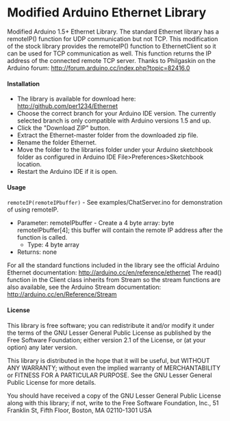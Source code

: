 Modified Arduino Ethernet Library
==========

Modified Arduino 1.5+ Ethernet Library. The standard Ethernet library has a remoteIP() function for UDP communication but not TCP. This modification of the stock library provides the remoteIP() function to EthernetClient so it can be used for TCP communication as well. This function returns the IP address of the connected remote TCP server. Thanks to Philgaskin on the Arduino forum: http://forum.arduino.cc/index.php?topic=82416.0

#### Installation
- The library is available for download here: http://github.com/per1234/Ethernet
- Choose the correct branch for your Arduino IDE version. The currently selected branch is only compatible with Arduino versions 1.5 and up.
- Click the "Download ZIP" button.
- Extract the Ethernet-master folder from the downloaded zip file.
- Rename the folder Ethernet.
- Move the folder to the libraries folder under your Arduino sketchbook folder as configured in Arduino IDE File>Preferences>Sketchbook location.
- Restart the Arduino IDE if it is open.

#### Usage
`remoteIP(remoteIPbuffer)` - See examples/ChatServer.ino for demonstration of using remoteIP.
- Parameter: remoteIPbuffer - Create a 4 byte array: byte remoteIPbuffer[4]; this buffer will contain the remote IP address after the function is called.
  - Type: 4 byte array
- Returns: none

For all the standard functions included in the library see the official Arduino Ethernet documentation: http://arduino.cc/en/reference/ethernet
The read() function in the Client class inherits from Stream so the stream functions are also available, see the Arduino Stream documentation: http://arduino.cc/en/Reference/Stream

#### License

This library is free software; you can redistribute it and/or
modify it under the terms of the GNU Lesser General Public
License as published by the Free Software Foundation; either
version 2.1 of the License, or (at your option) any later version.

This library is distributed in the hope that it will be useful,
but WITHOUT ANY WARRANTY; without even the implied warranty of
MERCHANTABILITY or FITNESS FOR A PARTICULAR PURPOSE. See the GNU
Lesser General Public License for more details.

You should have received a copy of the GNU Lesser General Public
License along with this library; if not, write to the Free Software
Foundation, Inc., 51 Franklin St, Fifth Floor, Boston, MA 02110-1301 USA